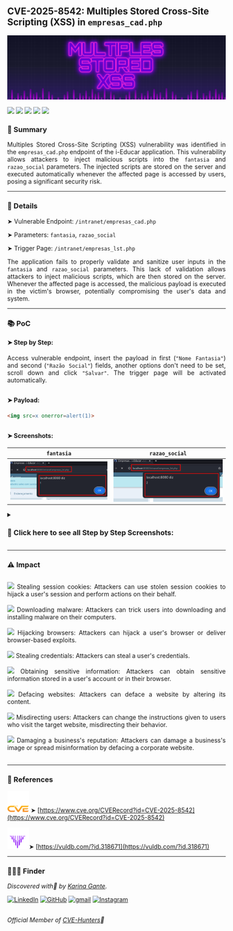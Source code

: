## CVE-2025-8542: Multiples Stored Cross-Site Scripting (XSS) in `empresas_cad.php` 

![](https://github.com/KarinaGante/KG-Sec/raw/main/CVEs/images/arts/multiplesStoredXssBanner2.png)


[![](https://img.shields.io/badge/🌸-CVE--2025--8542-dd53bc)](https://www.cve.org/CVERecord?id=CVE-2025-8542) ![](https://img.shields.io/badge/i--Educar-Multiples_Stored_XSS-291b3e) [![](https://img.shields.io/badge/💜-Found_by:_Karina_Gante-AA07FF)](https://karinagante.github.io/) ![](https://img.shields.io/badge/%F0%9F%92%A1-Moderate_Severity-ffd700) [![](https://img.shields.io/badge/🧬-Member_of:_CVE--Hunters-6407ab)](https://www.cvehunters.com/)


### 📝 Summary

<p align="justify">Multiples Stored Cross-Site Scripting (XSS) vulnerability was identified in the <code>empresas_cad.php</code> endpoint of the i-Educar application. This vulnerability allows attackers to inject malicious scripts into the <code>fantasia</code> and <code>razao_social</code> parameters. The injected scripts are stored on the server and executed automatically whenever the affected page is accessed by users, posing a significant security risk.</p>

---

### 🔎 Details

➤ Vulnerable Endpoint: `/intranet/empresas_cad.php`

➤ Parameters: `fantasia`, `razao_social`

➤ Trigger Page: `/intranet/empresas_lst.php`

<p align="justify">The application fails to properly validate and sanitize user inputs in the <code>fantasia</code> and <code>razao_social</code> parameters. This lack of validation allows attackers to inject malicious scripts, which are then stored on the server. Whenever the affected page is accessed, the malicious payload is executed in the victim's browser, potentially compromising the user's data and system.</p>

---

### 📚 PoC

#### ➤ Step by Step:

<p align="justify">Access vulnerable endpoint, insert the payload in first (<code>"Nome Fantasia"</code>) and second (<code>"Razão Social"</code>) fields, another options don't need to be set, scroll down and click <code>"Salvar"</code>. The trigger page will be activated automatically.</p>

##

#### ➤ Payload:

````html
<img src=x onerror=alert(1)>
````
##

#### ➤ Screenshots:

|   `fantasia`         |    `razao_social`        |
|:------------:|:------------:|
| ![](https://github.com/KarinaGante/KG-Sec/raw/main/CVEs/images/storedXss13.png)    | ![](https://github.com/KarinaGante/KG-Sec/raw/main/CVEs/images/storedXss14.png)  |

<details>
<summary><h3>📂 Click here to see all Step by Step Screenshots:</h3></summary>
<br>

![](https://github.com/KarinaGante/KG-Sec/raw/main/CVEs/images/storedXss10.png)

<br>

![](https://github.com/KarinaGante/KG-Sec/raw/main/CVEs/images/storedXss11.png)

<br>

![](https://github.com/KarinaGante/KG-Sec/raw/main/CVEs/images/storedXss12.png)

<br>

![](https://github.com/KarinaGante/KG-Sec/raw/main/CVEs/images/storedXss13.png)

<br>

![](https://github.com/KarinaGante/KG-Sec/raw/main/CVEs/images/storedXss14.png)
</details>

----

### ⚠️ Impact

##

<p align="justify">
<img src="https://img.shields.io/badge/%E2%80%A2-dd53bc"> Stealing session cookies: Attackers can use stolen session cookies to hijack a user's session and perform actions on their behalf.<br><br>
<img src="https://img.shields.io/badge/%E2%80%A2-dd53bc"> Downloading malware: Attackers can trick users into downloading and installing malware on their computers.<br><br>
<img src="https://img.shields.io/badge/%E2%80%A2-dd53bc"> Hijacking browsers: Attackers can hijack a user's browser or deliver browser-based exploits.<br><br>
<img src="https://img.shields.io/badge/%E2%80%A2-dd53bc"> Stealing credentials: Attackers can steal a user's credentials.<br><br>
<img src="https://img.shields.io/badge/%E2%80%A2-dd53bc"> Obtaining sensitive information: Attackers can obtain sensitive information stored in a user's account or in their browser.<br><br>
<img src="https://img.shields.io/badge/%E2%80%A2-dd53bc"> Defacing websites: Attackers can deface a website by altering its content.<br><br>
<img src="https://img.shields.io/badge/%E2%80%A2-dd53bc"> Misdirecting users: Attackers can change the instructions given to users who visit the target website, misdirecting their behavior.<br><br>
<img src="https://img.shields.io/badge/%E2%80%A2-dd53bc"> Damaging a business's reputation: Attackers can damage a business's image or spread misinformation by defacing a corporate website.<br><br>
</p>

---

### 🔗 References

![](https://github.com/KarinaGante/KG-Sec/raw/main/CVEs/images/logos/cve.png) ➤ [https://www.cve.org/CVERecord?id=CVE-2025-8542](https://www.cve.org/CVERecord?id=CVE-2025-8542)

![](https://github.com/KarinaGante/KG-Sec/raw/main/CVEs/images/logos/vulDB.png)➤ [https://vuldb.com/?id.318671](https://vuldb.com/?id.318671)

---

### 🕵🏻‍♀️ Finder

*Discovered with💜 by [Karina Gante](https://karinagante.github.io/).* 

[![LinkedIn](https://skillicons.dev/icons?i=linkedin&theme=dark)](https://www.linkedin.com/in/karina-gante/)
[![GitHub](https://skillicons.dev/icons?i=github&theme=dark)](https://www.github.com/KarinaGante/)
[![gmail](https://skillicons.dev/icons?i=gmail&theme=dark)](mailto:karina.g@aluno.ifsp.edu.br)
[![Instagram](https://skillicons.dev/icons?i=instagram&theme=dark)](https://www.instagram.com/karinovisk02/)

##

*Official Member of [CVE-Hunters](https://www.cvehunters.com/)🏹*
